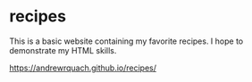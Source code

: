 # recipes
This is a basic website containing my favorite recipes. I hope to demonstrate my HTML skills.

https://andrewrquach.github.io/recipes/
